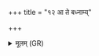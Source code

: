 +++
title = "१२ आ ते बध्नाम्य्"

+++
<details><summary>मूलम् (GR)</summary>

आ ते बध्नाम्य् ओषधिं  
सपत्नीभ्यः प्रचातनीम् ।  
यथा ते ऽसद् अयं पतिः  
पुत्राणां ते भवत् पिता ॥
</details>